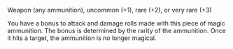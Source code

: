 Weapon (any ammunition), uncommon (+1), rare (+2), or very rare (+3)

You have a bonus to attack and damage rolls made with this piece of magic ammunition. The bonus is determined by the rarity of the ammunition. Once it hits a target, the ammunition is no longer magical.